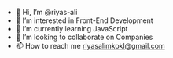- 👋 Hi, I’m @riyas-ali
- 👀 I’m interested in Front-End Development
- 🌱 I’m currently learning JavaScript
- 💞️ I’m looking to collaborate on Companies
- 📫 How to reach me riyasalimkokl@gmail.com

<!---
riyas-ali/riyas-ali is a ✨ special ✨ repository because its `README.md` (this file) appears on your GitHub profile.
You can click the Preview link to take a look at your changes.
--->

